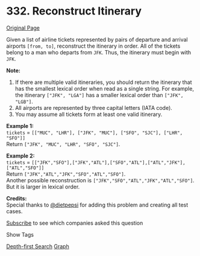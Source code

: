 # 332. Reconstruct Itinerary

[Original Page](https://leetcode.com/problems/reconstruct-itinerary/)

Given a list of airline tickets represented by pairs of departure and arrival airports `[from, to]`, reconstruct the itinerary in order. All of the tickets belong to a man who departs from `JFK`. Thus, the itinerary must begin with `JFK`.

**Note:**  

1.  If there are multiple valid itineraries, you should return the itinerary that has the smallest lexical order when read as a single string. For example, the itinerary `["JFK", "LGA"]` has a smaller lexical order than `["JFK", "LGB"]`.
2.  All airports are represented by three capital letters (IATA code).
3.  You may assume all tickets form at least one valid itinerary.

**Example 1:**  
`tickets` = `[["MUC", "LHR"], ["JFK", "MUC"], ["SFO", "SJC"], ["LHR", "SFO"]]`  
Return `["JFK", "MUC", "LHR", "SFO", "SJC"]`.  

**Example 2:**  
`tickets` = `[["JFK","SFO"],["JFK","ATL"],["SFO","ATL"],["ATL","JFK"],["ATL","SFO"]]`  
Return `["JFK","ATL","JFK","SFO","ATL","SFO"]`.  
Another possible reconstruction is `["JFK","SFO","ATL","JFK","ATL","SFO"]`. But it is larger in lexical order.

**Credits:**  
Special thanks to [@dietpepsi](https://leetcode.com/discuss/user/dietpepsi) for adding this problem and creating all test cases.

<div>

[Subscribe](/subscribe/) to see which companies asked this question

</div>

<div>

<div id="tags" class="btn btn-xs btn-warning">Show Tags</div>

<span class="hidebutton">[Depth-first Search](/tag/depth-first-search/) [Graph](/tag/graph/)</span></div>